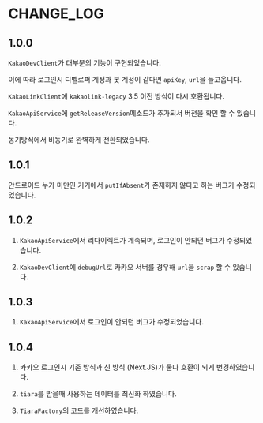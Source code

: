 # CHANGE_LOG
## 1.0.0
`KakaoDevClient`가 대부분의 기능이 구현되었습니다.

이에 따라 로그인시 디벨로퍼 계정과 봇 계정이 같다면 `apiKey`, `url`을 들고옵니다.

`KakaoLinkClient`에 `kakaolink-legacy` 3.5 이전 방식이 다시 호환됩니다.

`KakaoApiService`에 `getReleaseVersion`메소드가 추가되서 버전을 확인 할 수 있습니다.

동기방식에서 비동기로 완벽하게 전환되었습니다.

## 1.0.1
안드로이드 누가 미만인 기기에서 `putIfAbsent`가 존재하지 않다고 하는 버그가 수정되었습니다.

## 1.0.2
1. `KakaoApiService`에서 리다이렉트가 계속되며, 로그인이 안되던 버그가 수정되었습니다.

2. `KakaoDevClient`에 `debugUrl`로 카카오 서버를 경우해 `url`을 `scrap` 할 수 있습니다.

## 1.0.3
1. `KakaoApiService`에서 로그인이 안되던 버그가 수정되었습니다.

## 1.0.4
1. 카카오 로그인시 기존 방식과 신 방식 (Next.JS)가 둘다 호환이 되게 변경하였습니다.

2. `tiara`를 받을때 사용하는 데이터를 최신화 하였습니다.

3. `TiaraFactory`의 코드를 개선하였습니다.